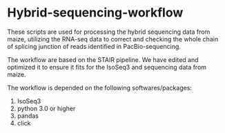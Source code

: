 # Hybrid-sequencing-workflow
These scripts are used for processing the hybrid sequencing data from maize, utilizing the RNA-seq data to correct and checking the whole chain of splicing junction of reads identified in PacBio-sequencing.

The workflow are based on the STAIR pipeline. We have edited and optimized it to ensure it fits for the IsoSeq3 and sequencing data from maize.

The workflow is depended on the following softwares/packages:
1. IsoSeq3
2. python 3.0 or higher
3. pandas
4. click

